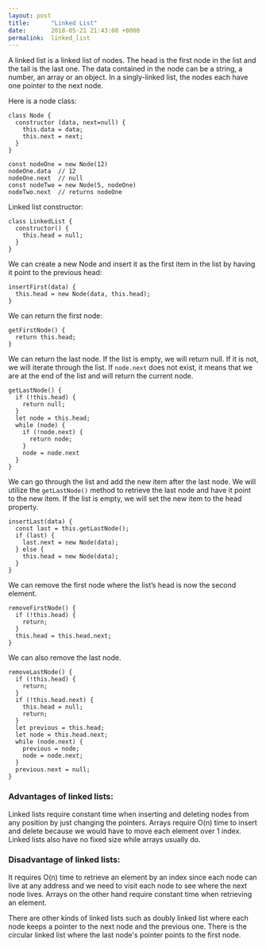 ```yaml
---
layout: post
title:      "Linked List"
date:       2018-05-21 21:43:08 +0000
permalink:  linked_list
---
```



A linked list is a linked list of nodes. The head is the first node in the list and the tail is the last one. The data contained in the node can be a string, a number, an array or an object. In a singly-linked list, the nodes each have one pointer to the next node. 

Here is a node class:

```
class Node {
  constructor (data, next=null) {
    this.data = data;
    this.next = next;
  }
}

const nodeOne = new Node(12) 
nodeOne.data  // 12
nodeOne.next  // null 
const nodeTwo = new Node(5, nodeOne) 
nodeTwo.next  // returns nodeOne
```

Linked list constructor:

```
class LinkedList {
  constructor() {
    this.head = null;
  }
}
```

We can create a new Node and insert it as the first item in the list by having it point to the previous head:

```
insertFirst(data) {
  this.head = new Node(data, this.head); 
}
```

We can return the first node:

```
getFirstNode() {
  return this.head;
}
```

We can return the last node. If the list is empty, we will return null. If it is not, we will iterate through the list. If `node.next` does not exist, it means that we are at the end of the list and will return the current node.

```
getLastNode() {
  if (!this.head) {
    return null;
  }
  let node = this.head;
  while (node) {
    if (!node.next) {
      return node;
    }
    node = node.next
  }
}
```

We can go through the list and add the new item after the last node. We will utilize the `getLastNode()` method to retrieve the last node and have it point to the new item. If the list is empty, we will set the new item to the head property.

```
insertLast(data) {
  const last = this.getLastNode();
  if (last) {
    last.next = new Node(data);
  } else {
    this.head = new Node(data);
  }
}
```

We can remove the first node where the list’s head is now the second element.

```
removeFirstNode() {
  if (!this.head) {
    return;
  }
  this.head = this.head.next;
}
```

We can also remove the last node.

```
removeLastNode() {
  if (!this.head) {
    return;
  }
  if (!this.head.next) {
    this.head = null;
    return;
  }
  let previous = this.head;
  let node = this.head.next;
  while (node.next) {
    previous = node;
    node = node.next;
  }
  previous.next = null;
}
```

### Advantages of linked lists:

Linked lists require constant time when inserting and deleting nodes from any position by just changing the pointers. Arrays require O(n) time to insert and delete because we would have to move each element over 1 index. Linked lists also have no fixed size while arrays usually do.  

### Disadvantage of linked lists:

It requires O(n) time to retrieve an element by an index since each node can live at any address and we need to visit each node to see where the next node lives. Arrays on the other hand require constant time when retrieving an element. 

There are other kinds of linked lists such as doubly linked list where each node keeps a pointer to the next node and the previous one. There is the circular linked list where the last node's pointer points to the first node. 



